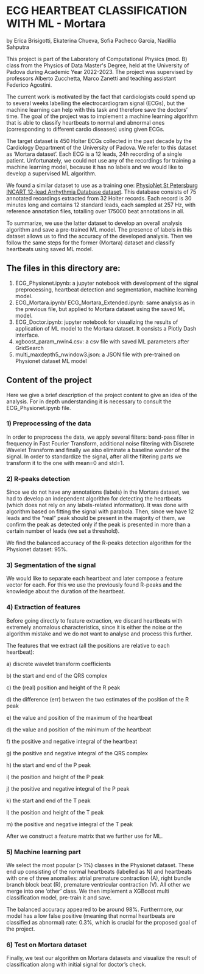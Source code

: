 # **ECG HEARTBEAT CLASSIFICATION WITH ML - Mortara**
by Erica Brisigotti, Ekaterina Chueva, Sofia Pacheco Garcia, Nadillia Sahputra

This project is part of the Laboratory of Computational Physics (mod. B) class from the Physics of Data Master's Degree, held at the University of Padova during Academic Year 2022-2023. The project was supervised by professors Alberto Zucchetta, Marco Zanetti and teaching assistant Federico Agostini.

The current work is motivated by the fact that cardiologists could spend up to several weeks labelling the electrocardiogram signal (ECGs), but the machine learning can help with this task and therefore save the doctors’ time. The goal of the project was to implement a machine learning algorithm that is able to classify heartbeats to normal and abnormal ones (corresponding to different cardio diseases) using given ECGs.

The target dataset is 450 Holter ECGs collected in the past decade by the Cardiology Department of the University of Padova. We refer to this dataset as ‘Mortara dataset’. Each ECG is a 12 leads, 24h recording of a single patient. Unfortunately, we could not use any of the recordings for training a machine learning model, because it has no labels and we would like to develop a supervised ML algorithm.

We found a similar dataset to use as a training one:  [PhysioNet St Petersburg INCART 12-lead Arrhythmia Database dataset](https://physionet.org/content/incartdb/1.0.0/). This database consists of 75 annotated recordings extracted from 32 Holter records. Each record is 30 minutes long and contains 12 standard leads, each sampled at 257 Hz, with reference annotation files, totalling over 175000 beat annotations in all.

To summarize, we use the latter dataset to develop an overall analysis algorithm and save a pre-trained ML model. The presence of labels in this dataset allows us to find the accuracy of the developed analysis. Then we follow the same steps for the former (Mortara) dataset and classify heartbeats using saved ML model.

## **The files in this directory are**:
1) ECG_Physionet.ipynb: a jupyter notebook with development of the signal preprocessing, heartbeat detection and segmentation, machine learning model.
2) ECG_Mortara.ipynb/ ECG_Mortara_Extended.ipynb: same analysis as in the previous file, but applied to Mortara dataset using the saved ML model.
3) ECG_Doctor.ipynb: jupyter notebook for visualizing the results of application of ML model to the Mortara dataset. It consists a Plotly Dash interface.
4) xgboost_param_nwin4.csv: a csv file with saved ML parameters after GridSearch
5) multi_maxdepth5_nwindow3.json: a JSON file with pre-trained on Physionet dataset ML model

## **Content of the project**
Here we give a brief description of the project content to give an idea of the analysis. For in depth understanding it is necessary to consult the ECG_Physionet.ipynb file.

### 1) Preprocessing of the data

In order to preprocess the data, we apply several filters: band-pass filter in frequency in Fast Fourier Transform, additional noise filtering with Discrete Wavelet Transform and finally we also eliminate a baseline wander of the signal. In order to standardize the signal, after all the filtering parts we transform it to the one with mean=0 and std=1.

### 2) R-peaks detection

Since we do not have any annotations (labels) in the Mortara dataset, we had to develop an independent algorithm for detecting the heartbeats (which does not rely on any labels-related information). It was done with algorithm based on fitting the signal with parabola. Then, since we have 12 leads and the “real” peak should be present in the majority of them, we confirm the peak as detected only if the peak is presented in more than a certain number of leads (we set a threshold).

We find the balanced accuracy of the R-peaks detection algorithm for the Physionet dataset: 95%.

### 3) Segmentation of the signal
We would like to separate each heartbeat and later compose a feature vector for each. For this we use the previously found R-peaks and the knowledge about the duration of the heartbeat.

### 4) Extraction of features

Before going directly to feature extraction, we discard heartbeats with extremely anomalous characteristics, since it is either the noise or the algorithm mistake and we do not want to analyse and process this further.

The features that we extract (all the positions are relative to each heartbeat):

a) discrete wavelet transform coefficients

b) the start and end of the QRS complex

c) the (real) position and height of the R peak

d) the difference (err) between the two estimates of the position of the R peak

e) the value and position of the maximum of the heartbeat 

d) the value and position of the minimum of the heartbeat

f) the positive and negative integral of the heartbeat 

g) the positive and negative integral of the QRS complex 

h) the start and end of the P peak 

i) the position and height of the P peak

j) the positive and negative integral of the P peak 

k) the start and end of the T peak 

l) the position and height of the T peak

m) the positive and negative integral of the T peak

After we construct a feature matrix that we further use for ML.

### 5) Machine learning part

We select the most popular (> 1%)  classes in the Physionet dataset. These end up consisting of the normal heartbeats (labelled as N) and heartbeats with one of three anomalies: atrial premature contraction (A), right bundle branch block beat (R), premature ventricular contraction (V). All other we merge into one ‘other’ class.
We then implement a XGBoost multi classification model, pre-train it and save. 

The balanced accuracy appeared to be around 98%. Furthermore, our model has a low false positive  (meaning that normal heartbeats are classified as abnormal) rate: 0.3%, which is crucial for the proposed goal of the project.

### 6) Test on Mortara dataset

Finally, we test our algorithm on Mortara datasets and visualize the result of classification along with initial signal for doctor’s check.
